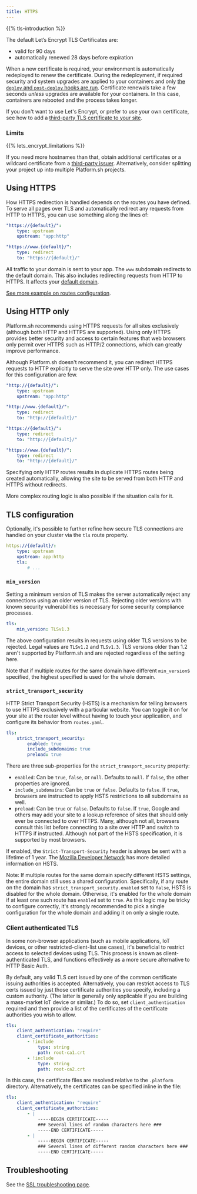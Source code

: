 ```yaml
---
title: HTTPS
---
```


{{% tls-introduction %}}

The default Let’s Encrypt TLS Certificates are:

- valid for 90 days
- automatically renewed 28 days before expiration

When a new certificate is required, your environment is automatically redeployed to renew the certificate.
During the redeployment, if required security and system upgrades are applied to your containers and only [the `deploy` and `post-deploy` hooks are run](../create-apps/hooks/hooks-comparison.md).
Certificate renewals take a few seconds *unless* upgrades are available for your containers.
In this case, containers are rebooted and the process takes longer.

If you don't want to use Let's Encrypt, or prefer to use your own certificate, see how to add a [third-party TLS certificate to your site](../domains/steps/tls.md).

### Limits

{{% lets_encrypt_limitations %}}

If you need more hostnames than that, obtain additional certificates or a wildcard certificate from a [third-party issuer](../domains/steps/tls.md).
Alternatively, consider splitting your project up into multiple Platform.sh projects.

## Using HTTPS

How HTTPS redirection is handled depends on the routes you have defined.
To serve all pages over TLS and automatically redirect any requests from HTTP to HTTPS, you can use something along the lines of:

```yaml {location=".platform/routes.yaml"}
"https://{default}/":
    type: upstream
    upstream: "app:http"

"https://www.{default}/":
    type: redirect
    to: "https://{default}/"
```

All traffic to your domain is sent to your app. The `www` subdomain redirects to the default domain. This also includes redirecting requests from HTTP to HTTPS. It affects your [default domain](../define-routes/_index.md#default).

[See more example on routes configuration](../define-routes/_index.md).

## Using HTTP only

Platform.sh recommends using HTTPS requests for all sites exclusively (although both HTTP and HTTPS are supported).
Using only HTTPS provides better security and access to certain features that web browsers only permit over HTTPS such as HTTP/2 connections, which can greatly improve performance.

Although Platform.sh doesn't recommend it, you can redirect HTTPS requests to HTTP explicitly to serve the site over HTTP only.
The use cases for this configuration are few.

```yaml {location=".platform/routes.yaml"}
"http://{default}/":
    type: upstream
    upstream: "app:http"

"http://www.{default}/":
    type: redirect
    to: "http://{default}/"

"https://{default}/":
    type: redirect
    to: "http://{default}/"

"https://www.{default}/":
    type: redirect
    to: "http://{default}/"
```

Specifying only HTTP routes results in duplicate HTTPS routes being created automatically,
allowing the site to be served from both HTTP and HTTPS without redirects.

More complex routing logic is also possible if the situation calls for it.

## TLS configuration

Optionally, it's possible to further refine how secure TLS connections are handled on your cluster via the `tls` route property.

```yaml {location=".platform/routes.yaml"}
https://{default}/:
    type: upstream
    upstream: app:http
    tls:
        # ...
```

### `min_version`

Setting a minimum version of TLS makes the server automatically reject any connections using an older version of TLS.
Rejecting older versions with known security vulnerabilities is necessary for some security compliance processes.

```yaml {location=".platform/routes.yaml"}
tls:
    min_version: TLSv1.3
```

The above configuration results in requests using older TLS versions to be rejected.
Legal values are `TLSv1.2` and `TLSv1.3`.
TLS versions older than 1.2 aren't supported by Platform.sh and are rejected regardless of the setting here.

Note that if multiple routes for the same domain have different `min_version`s specified,
the highest specified is used for the whole domain.

### `strict_transport_security`

HTTP Strict Transport Security (HSTS) is a mechanism for telling browsers to use HTTPS exclusively with a particular website.
You can toggle it on for your site at the router level without having to touch your application, and configure its behavior from `routes.yaml`.

```yaml {location=".platform/routes.yaml"}
tls:
    strict_transport_security:
        enabled: true
        include_subdomains: true
        preload: true
```

There are three sub-properties for the `strict_transport_security` property:

- `enabled`: Can be `true`, `false`, or `null`.
  Defaults to `null`.
  If `false`, the other properties are ignored.
- `include_subdomains`: Can be `true` or `false`.
  Defaults to `false`.
  If `true`, browsers are instructed to apply HSTS restrictions to all subdomains as well.
- `preload`: Can be `true` or `false`.
  Defaults to `false`.
  If `true`, Google and others may add your site to a lookup reference of sites that should only ever be connected to over HTTPS.
  Many, although not all, browsers consult this list before connecting to a site over HTTP and switch to HTTPS if instructed.
  Although not part of the HSTS specification, it is supported by most browsers.

If enabled, the `Strict-Transport-Security` header is always be sent with a lifetime of 1 year.
The [Mozilla Developer Network](https://developer.mozilla.org/en-US/docs/Web/HTTP/Headers/Strict-Transport-Security) has more detailed information on HSTS.

Note: If multiple routes for the same domain specify different HSTS settings, the entire domain still uses a shared configuration.
Specifically, if any route on the domain has `strict_transport_security.enabled` set to `false`, HSTS is disabled for the whole domain.
Otherwise, it's enabled for the whole domain if at least one such route has `enabled` set to `true`.
As this logic may be tricky to configure correctly,
it's strongly recommended to pick a single configuration for the whole domain and adding it on only a single route.

### Client authenticated TLS

In some non-browser applications (such as mobile applications, IoT devices, or other restricted-client-list use cases),
it's beneficial to restrict access to selected devices using TLS.
This process is known as client-authenticated TLS, and functions effectively as a more secure alternative to HTTP Basic Auth.

By default, any valid TLS cert issued by one of the common certificate issuing authorities is accepted.
Alternatively, you can restrict access to TLS certs issued by just those certificate authorities you specify, including a custom authority.
(The latter is generally only applicable if you are building a mass-market IoT device or similar.)
To do so, set `client_authentication` required and then provide a list of the certificates of the certificate authorities you wish to allow.

```yaml {location=".platform/routes.yaml"}
tls:
    client_authentication: "require"
    client_certificate_authorities:
        - !include
            type: string
            path: root-ca1.crt
        - !include
            type: string
            path: root-ca2.crt
```

In this case, the certificate files are resolved relative to the `.platform` directory.
Alternatively, the certificates can be specified inline in the file:

```yaml {location=".platform/routes.yaml"}
tls:
    client_authentication: "require"
    client_certificate_authorities:
        - |
            -----BEGIN CERTIFICATE-----
            ### Several lines of random characters here ###
            -----END CERTIFICATE-----
        - |
            -----BEGIN CERTIFICATE-----
            ### Several lines of different random characters here ###
            -----END CERTIFICATE-----
```

## Troubleshooting

See the [SSL troubleshooting page](../domains/troubleshoot.md#verify-ssl).

